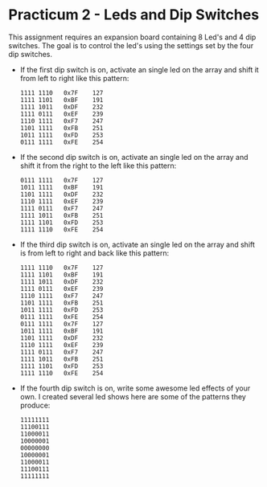# Practicum 2 - Leds and Dip Switches
This assignment requires an expansion board containing 8 Led's and 4 dip switches. 
The goal is to control the led's using the settings set by the four dip switches. 

 - If the first dip switch is on, activate an single led on the array and shift it from 
 left to right like this pattern:
     ```
    1111 1110	0x7F	127
    1111 1101	0xBF	191
    1111 1011	0xDF	232
    1111 0111	0xEF	239
    1110 1111	0xF7	247
    1101 1111	0xFB	251
    1011 1111	0xFD	253
    0111 1111	0xFE	254
     ```
 - If the second dip switch is on, activate an single led on the array and shift it from 
 the right to the left like this pattern:
    ```
    0111 1111	0x7F	127
    1011 1111	0xBF	191
    1101 1111	0xDF	232
    1110 1111	0xEF	239
    1111 0111	0xF7	247
    1111 1011	0xFB	251
    1111 1101	0xFD	253
    1111 1110	0xFE	254
    ```
 - If the third dip switch is on, activate an single led on the array and shift is from left 
 to right and back like this pattern:
    ```
    1111 1110	0x7F	127
    1111 1101	0xBF	191
    1111 1011	0xDF	232
    1111 0111	0xEF	239
    1110 1111	0xF7	247
    1101 1111	0xFB	251
    1011 1111	0xFD	253
    0111 1111	0xFE	254
    0111 1111	0x7F	127
    1011 1111	0xBF	191
    1101 1111	0xDF	232
    1110 1111	0xEF	239
    1111 0111	0xF7	247
    1111 1011	0xFB	251
    1111 1101	0xFD	253
    1111 1110	0xFE	254
    ```
 - If the fourth dip switch is on, write some awesome led effects of your own. I created several 
 led shows here are some of the patterns they produce:
     ```
    11111111
    11100111
    11000011
    10000001
    00000000
    10000001
    11000011
    11100111
    11111111
     ```